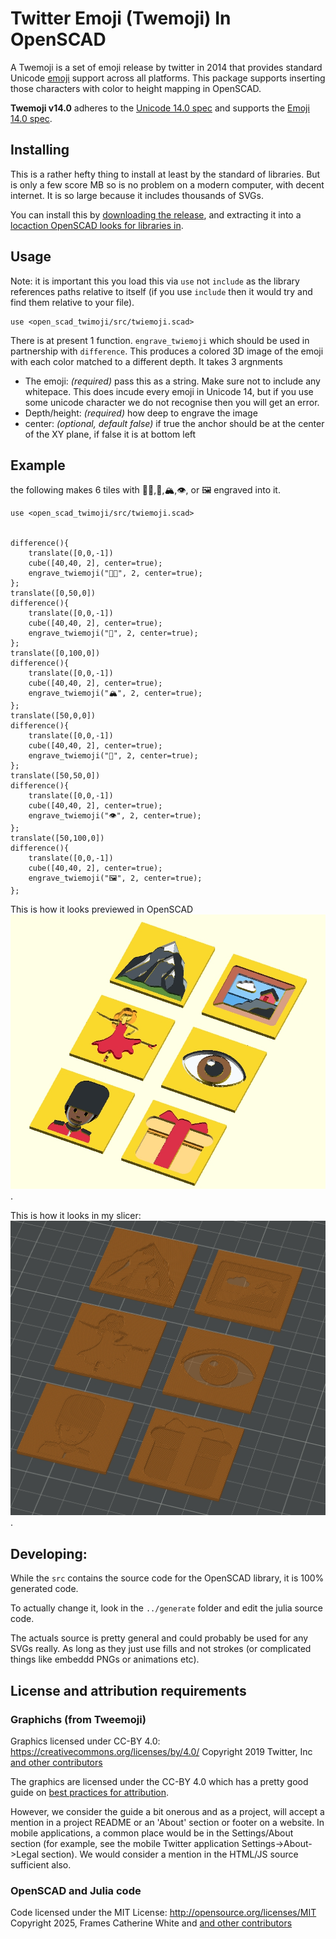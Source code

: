 # Twitter Emoji (Twemoji) In OpenSCAD

A Twemoji is a set of emoji release by twitter in 2014 that provides standard Unicode [emoji](http://en.wikipedia.org/wiki/Emoji) support across all platforms.
This package supports inserting those characters with color to height mapping in OpenSCAD.


**Twemoji v14.0** adheres to the [Unicode 14.0 spec](https://unicode.org/versions/Unicode14.0.0/) and supports the [Emoji 14.0 spec](https://www.unicode.org/reports/tr51/tr51-21.html).



## Installing
This is a rather hefty thing to install at least by the standard of libraries.
But is only a few score MB so is no problem on a modern computer, with decent internet.
It is so large because it includes thousands of SVGs.

You can install this by [downloading the release](https://github.com/oxinabox/openscad_twemoji/archive/refs/tags/v1.0.0.zip),
and extracting it into a [locaction OpenSCAD looks for libraries in](https://en.wikibooks.org/wiki/OpenSCAD_User_Manual/Libraries).

## Usage

Note: it is important this you load this via `use` not `include` as the library references paths relative to itself (if you use `include` then it would try and find them relative to your file).
```
use <open_scad_twimoji/src/twiemoji.scad>
```

There is at present 1 function.
`engrave_twiemoji` which should be used in partnership with `difference`.
This produces a colored 3D image of the emoji with each color matched to a different depth.
It takes 3 argnments

 - The emoji: _(required)_ pass this as a string. Make sure not to include any whitepace. This does incude every emoji in Unicode 14, but if you use some unicode character we do not recognise then you will get an error.
 - Depth/height: _(required)_ how deep to engrave the image
 - center: _(optional, default false)_ if true the anchor should be at the center of the XY plane, if false it is at bottom left


## Example
the following makes 6 tiles with 💂🏿,💃,🏔️,👁️, or 🖼️ engraved into it.
```openscad
use <open_scad_twimoji/src/twiemoji.scad>


difference(){
    translate([0,0,-1])
    cube([40,40, 2], center=true);
    engrave_twiemoji("💂🏿", 2, center=true);
};
translate([0,50,0])
difference(){
    translate([0,0,-1])
    cube([40,40, 2], center=true);
    engrave_twiemoji("💃", 2, center=true);
};
translate([0,100,0])
difference(){
    translate([0,0,-1])
    cube([40,40, 2], center=true);
    engrave_twiemoji("🏔️", 2, center=true);
};
translate([50,0,0])
difference(){
    translate([0,0,-1])
    cube([40,40, 2], center=true);
    engrave_twiemoji("🎁", 2, center=true);
};
translate([50,50,0])
difference(){
    translate([0,0,-1])
    cube([40,40, 2], center=true);
    engrave_twiemoji("👁️", 2, center=true);
};
translate([50,100,0])
difference(){
    translate([0,0,-1])
    cube([40,40, 2], center=true);
    engrave_twiemoji("🖼️", 2, center=true);
};
```
This is how it looks previewed in OpenSCAD
![tiles with 💂🏿,💃,🏔️,👁️, or 🖼️ engraved into them. They are shown in color. You can see the color gives different depths](demos/preview.jpg).

This is how it looks in my slicer:
![tyles with 💂🏿,💃,🏔️,👁️, or 🖼️ engraved into them. There is no color, but you can see the filement placing at different depths.](demos/preview_sliced.jpg).


## Developing:
While the `src` contains the source code for the OpenSCAD library, it is 100% generated code.

To actually change it, look in the `../generate` folder and edit the julia source code.

The actuals source is pretty general and could probably be used for any SVGs really.
As long as they just use fills and not strokes (or complicated things like embeddd PNGs or animations etc).

## License and attribution requirements 

### Graphichs (from Tweemoji)
Graphics licensed under CC-BY 4.0: <https://creativecommons.org/licenses/by/4.0/>
Copyright 2019 Twitter, Inc [and other contributors](https://github.com/twitter/twemoji/graphs/contributors)

The graphics are licensed under the CC-BY 4.0 which has a pretty good guide on [best practices for attribution](https://wiki.creativecommons.org/Best_practices_for_attribution).

However, we consider the guide a bit onerous and as a project, will accept a mention in a project README or an 'About' section or footer on a website. In mobile applications, a common place would be in the Settings/About section (for example, see the mobile Twitter application Settings->About->Legal section). We would consider a mention in the HTML/JS source sufficient also.


### OpenSCAD and Julia code

Code licensed under the MIT License: <http://opensource.org/licenses/MIT>
Copyright 2025, Frames Catherine White and [and other contributors](https://github.com/oxinabox/openscad_twemoji/graphs/contributors)

